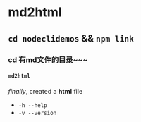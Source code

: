 # md2html
## `cd nodeclidemos` && `npm link`
### cd 有md文件的目录~~~
#### `md2html`

*finally*, created a **html** file

- `-h --help`
- `-v --version`